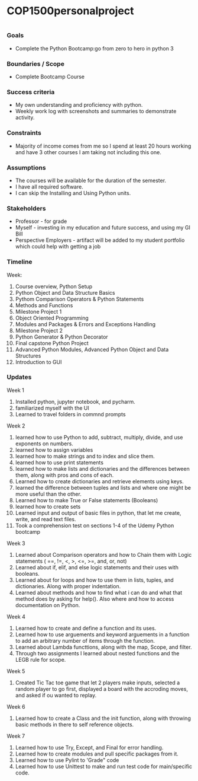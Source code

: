 # COP1500personalproject

# 
### Goals

-   Complete the Python Bootcamp:go from zero to hero in python 3

### Boundaries / Scope

-   Complete Bootcamp Course

### Success criteria

-   My own understanding and proficiency with python.
-   Weekly work log with screenshots and summaries to demonstrate activity.

### Constraints

-   Majority of income comes from me so I spend at least 20 hours working and have 3 other courses I am taking not including this one.

### Assumptions

-   The courses will be available for the duration of the semester.
-   I have all required software.
-   I can skip the Installing and Using Python units.

### Stakeholders

-   Professor - for grade
-   Myself - investing in my education and future success, and using my GI Bill
-   Perspective Employers - artifact will be added to my student portfolio which could help with getting a job

### Timeline

Week:

1.  Course overview, Python Setup
2.  Python Object and Data Structure Basics
3.  Pythom Comparison Operators & Python Statements
4.  Methods and Functions
5.  Milestone Project 1
6.  Object Oriented Programming
7.  Modules and Packages & Errors and Exceptions Handling
8.  Milestone Project 2
9.  Python Generator & Python Decorator
10. Final capstone Python Project
11. Advanced Python Modules, Advanced Python Object and Data Structures
12. Introduction to GUI

### Updates
Week 1
1. Installed python, jupyter notebook, and pycharm.
2. familiarized myself with the UI
3. Learned to travel folders in commnd prompts

Week 2

1. learned how to use Python to add, subtract, multiply, divide, and use exponents on numbers.
2. learned how to assign variables
3. learned how to make strings and to index and slice them.
4. learned how to use print statements
5. learned how to make lists and dictionaries and the differences between them, along with pros and cons of each.
6. Learned how to create dictionaries and retrieve elements using keys.
7. learned the difference between tuples and lists and where one might be more useful than the other.
8. Learned how to make True or False statements (Booleans)
9. learned how to create sets
10. Learned input and output of basic files in python, that let me create, write, and read text files.
11. Took a comprehension test on sections 1-4 of the Udemy Python bootcamp

Week 3

1. Learned about Comparison operators and how to Chain them with Logic statements ( ==, !=, <, >, <=, >=, and, or, not)
2. Learned about if, elif, and else logic statements and their uses with booleans.
3. Learned about for loops and how to use them in lists, tuples, and dictionaries. Along with proper indentation.
4. Learned about methods and how to find what i can do and what that method does by asking for help(). Also where and how to access documentation on Python.

Week 4

1. Learned how to create and define a function and its uses.
2. Learned how to use arguements and keyword arguements in a function to add an arbitrary number of items through the function.
3. Learned about Lambda functtions, along with the map, Scope, and filter.
4. Through two assignments I learned about nested functions and the LEGB rule for scope.

Week 5

1. Created Tic Tac toe game that let 2 players make inputs, selected a random player to go first, displayed a board with the accroding moves, and asked if ou wanted to replay.

Week 6

1. Learned how to create a Class and the init function, along with throwing basic methods in there to self reference objects.

Week 7

1. Learned how to use Try, Except, and Final for error handling.
2. Learned how to create modules and pull specific packages from it.
3. Learned how to use Pylint to 'Grade" code
4. Learned how to use Unittest to make and run test code for main/specific code.
